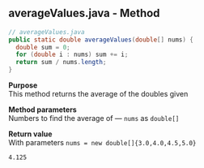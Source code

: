 ## averageValues.java - Method

```java
// averageValues.java
public static double averageValues(double[] nums) {
  double sum = 0;
  for (double i : nums) sum += i;
  return sum / nums.length;
}
```

**Purpose**
<br>This method returns the average of the doubles given

**Method parameters**
<br>Numbers to find the average of &mdash; `nums` as `double[]`

**Return value**
<br>With parameters `nums = new double[]{3.0,4.0,4.5,5.0}`
```
4.125
```
